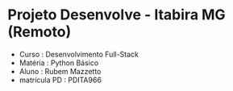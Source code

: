# Projeto Desenvolve - Itabira MG (Remoto)
* Curso : Desenvolvimento Full-Stack 
* Matéria : Python Básico
* Aluno : Rubem Mazzetto
* matrícula PD : PDITA966

